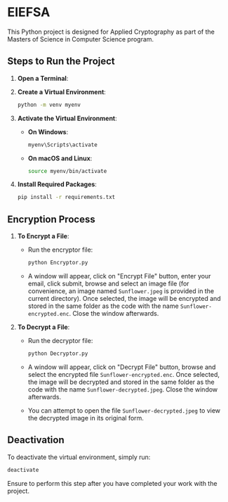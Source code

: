 # EIEFSA

This Python project is designed for Applied Cryptography as part of the Masters of Science in Computer Science program.

## Steps to Run the Project

1. **Open a Terminal**: 

2. **Create a Virtual Environment**: 
    ```bash
    python -m venv myenv
    ```

3. **Activate the Virtual Environment**:

    - **On Windows**:
        ```bash
        myenv\Scripts\activate
        ```

    - **On macOS and Linux**:
        ```bash
        source myenv/bin/activate
        ```

4. **Install Required Packages**:
    ```bash
    pip install -r requirements.txt
    ```

## Encryption Process

1. **To Encrypt a File**:
    - Run the encryptor file:
        ```bash
        python Encryptor.py
        ```
    - A window will appear, click on "Encrypt File" button, enter your email, click submit, browse and select an image file (for convenience, an image named `Sunflower.jpeg` is provided in the current directory). Once selected, the image will be encrypted and stored in the same folder as the code with the name `Sunflower-encrypted.enc`. Close the window afterwards.

2. **To Decrypt a File**:
    - Run the decryptor file:
        ```bash
        python Decryptor.py
        ```
    - A window will appear, click on "Decrypt File" button, browse and select the encrypted file `Sunflower-encrypted.enc`. Once selected, the image will be decrypted and stored in the same folder as the code with the name `Sunflower-decrypted.jpeg`. Close the window afterwards.

    - You can attempt to open the file `Sunflower-decrypted.jpeg` to view the decrypted image in its original form.

## Deactivation

To deactivate the virtual environment, simply run:
```bash
deactivate
``` 

Ensure to perform this step after you have completed your work with the project.